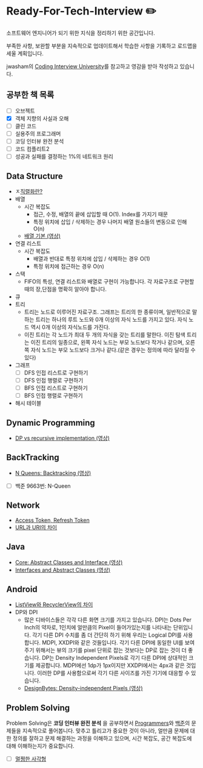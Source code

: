 # Ready-For-Tech-Interview :pencil2:

소프트웨어 엔지니어가 되기 위한 지식을 정리하기 위한 공간입니다.

부족한 사항, 보완할 부분을 지속적으로 업데이트해서 학습한 사항을 기록하고 로드맵을 세울 계획입니다.

jwasham의 [Coding Interview University](https://github.com/jwasham/coding-interview-university/blob/main/translations/README-ko.md#%EC%9D%B4%EA%B1%B8-%EC%99%9C-%EC%8D%A8%EC%95%BC%ED%95%98%EC%A3%A0)를 참고하고 영감을 받아 작성하고 있습니다.

## 공부한 책 목록

- [ ] 오브젝트
- [x] 객체 지향의 사실과 오해
- [ ] 클린 코드
- [ ] 실용주의 프로그래머
- [ ] 코딩 인터뷰 완전 분석
- [ ] 코드 컴플리트2
- [ ] 성공과 실패를 결정하는 1%의 네트워크 원리

## Data Structure

- ㅈ[직렬화란?](#직렬화란)
- 배열
  - 시간 복잡도
    - 접근, 수정, 배열의 끝에 삽입할 때 O(1). Index를 가지기 때문
    - 특정 위치에 삽입 / 삭제하는 경우 나머지 배열 원소들의 변동으로 인해 O(n)
  - [배열 기본 (영상)](https://www.coursera.org/lecture/data-structures/arrays-OsBSF)
- 연결 리스트
  - 시간 복잡도
    - 배열과 반대로 특정 위치에 삽입 / 삭제하는 경우 O(1)
    - 특정 위치에 접근하는 경우 O(n)
- 스택
  - FIFO의 특성, 연결 리스트와 배열로 구현이 가능합니다. 각 자료구조로 구현할 때의 장,단점을 명확히 알아야 합니다.
- 큐
- 트리
  - 트리는 노드로 이루어진 자료구조. 그래프는 트리의 한 종류이며, 일반적으로 말하는 트리는 하나의 루트 노드와 0개 이상의 자식 노드를 가지고 있다. 자식 노드 역시 0개 이상의 자식노드를 가진다.
  - 이진 트리는 각 노드가 최대 두 개의 자식을 갖는 트리를 말한다. 이진 탐색 트리는 이진 트리의 일종으로, 왼쪽 자식 노드는 부모 노드보다 작거나 같으며, 오른쪽 자식 노드는 부모 노드보다 크거나 같다.(같은 경우는 정의에 따라 달라질 수 있다)
- 그래프
  - [ ] DFS 인접 리스트로 구현하기
  - [ ] DFS 인접 행렬로 구현하기
  - [ ] BFS 인접 리스트로 구현하기
  - [ ] BFS 인접 행렬로 구현하기
- 해시 테이블

## Dynamic Programming

- [DP vs recursive implementation (영상)](https://www.coursera.org/lecture/algorithmic-thinking-2/dp-vs-recursive-implementation-M999a)

## BackTracking

- [N Queens: Backtracking (영상)](https://www.coursera.org/lecture/what-is-a-proof/n-queens-backtracking-example-optional-YiULQ)
- [ ] 백준 9663번: N-Queen 

## Network

- [Access Token, Refresh Token](#token의-정의)
- [URL과 URI의 차이](#url과-uri의-차이)

## Java

- [Core: Abstract Classes and Interface (영상)](https://www.coursera.org/lecture/object-oriented-java/core-abstract-classes-and-interfaces-lc1ml)
- [Interfaces and Abstract Classes (영상)](https://www.coursera.org/lecture/java-programming-design-principles/interfaces-and-abstract-classes-dXxMO)

## Android

- [ListView와 RecyclerView의 차이](#listview와-recyclerview의-차이) 
- DP와 DPI
  - 많은 디바이스들은 각각 다른 화면 크기를 가지고 있습니다. DPI는 Dots Per Inch의 약자로, 1인치에 얼만큼의 Pixel이 들어가있는지를 나타내는 단위입니다. 각기 다른 DPI 수치를 좀 더 간단히 하기 위해 우리는 Logical DPI를 사용합니다. MDPI, XXDPI와 같은 것들입니다. 각기 다른 DPI에 동일한 UI를 보여주기 위해서는 뷰의 크기를 pixel 단위로 잡는 것보다는 DP로 잡는 것이 더 좋습니다. DP는 Density Independent Pixels로 각기 다른 DPI에 상대적인 크기를 제공합니다. MDPI에선 1dp가 1px이지만 XXDPI에서는 4px과 같은 것입니다. 이러한 DP를 사용함으로써 각기 다른 사이즈를 가진 기기에 대응할 수 있습니다.
  - [DesignBytes: Density-independent Pixels (영상)](https://www.youtube.com/watch?v=zhszwkcay2A&t=103s)

## Problem Solving

Problem Solving은 **코딩 인터뷰 완전 분석** 을 공부하면서 [Programmers](https://programmers.co.kr/learn/challenges)와 [백준](https://www.acmicpc.net/)의 문제들을 지속적으로 풀어봅니다. 맞추고 틀리고가 중요한 것이 아니라, 얼만큼 문제에 대한 정의를 잘하고 문제 해결하는 과정을 이해하고 있으며, 시간 복잡도, 공간 복잡도에 대해 이해하는지가 중요합니다.

- [ ] [멀쩡한 사각형](https://programmers.co.kr/learn/courses/30/lessons/62048)